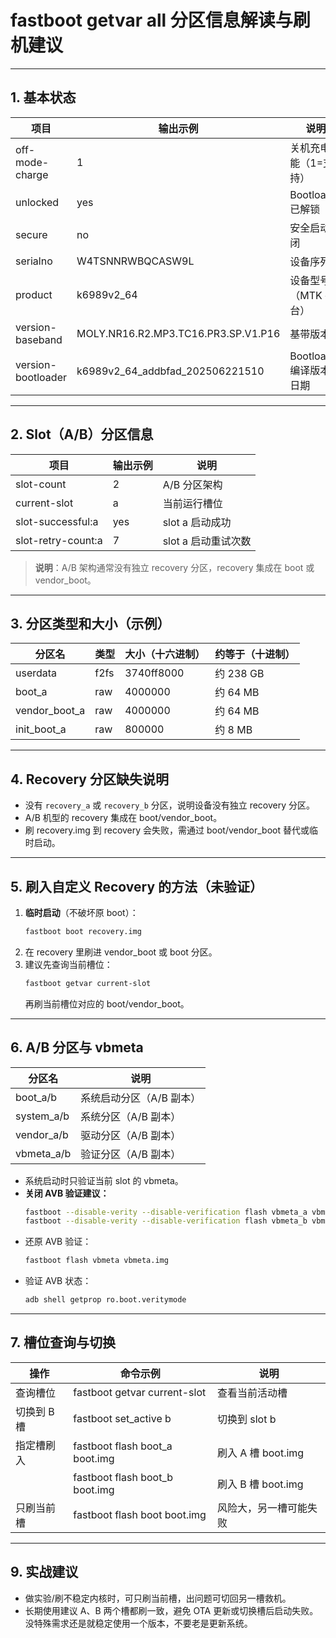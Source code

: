 # fastboot getvar all 分区信息解读与刷机建议

---

## 1. 基本状态

| 项目                | 输出示例                                    | 说明                           |
|---------------------|---------------------------------------------|--------------------------------|
| off-mode-charge     | 1                                           | 关机充电功能（1=支持）         |
| unlocked            | yes                                         | Bootloader 已解锁              |
| secure              | no                                          | 安全启动关闭                   |
| serialno            | W4TSNNRWBQCASW9L                            | 设备序列号                     |
| product             | k6989v2_64                                  | 设备型号（MTK 平台）           |
| version-baseband    | MOLY.NR16.R2.MP3.TC16.PR3.SP.V1.P16         | 基带版本                       |
| version-bootloader  | k6989v2_64_addbfad_202506221510             | Bootloader 编译版本与日期      |

---

## 2. Slot（A/B）分区信息

| 项目                  | 输出示例         | 说明                       |
|-----------------------|------------------|----------------------------|
| slot-count            | 2                | A/B 分区架构               |
| current-slot          | a                | 当前运行槽位               |
| slot-successful:a     | yes              | slot a 启动成功            |
| slot-retry-count:a    | 7                | slot a 启动重试次数        |

> **说明**：A/B 架构通常没有独立 recovery 分区，recovery 集成在 boot 或 vendor_boot。

---

## 3. 分区类型和大小（示例）

| 分区名             | 类型   | 大小（十六进制） | 约等于（十进制） |
|--------------------|--------|------------------|------------------|
| userdata           | f2fs   | 3740ff8000       | 约 238 GB        |
| boot_a             | raw    | 4000000          | 约 64 MB         |
| vendor_boot_a      | raw    | 4000000          | 约 64 MB         |
| init_boot_a        | raw    | 800000           | 约 8 MB          |

---

## 4. Recovery 分区缺失说明

- 没有 `recovery_a` 或 `recovery_b` 分区，说明设备没有独立 recovery 分区。
- A/B 机型的 recovery 集成在 boot/vendor_boot。
- 刷 recovery.img 到 recovery 会失败，需通过 boot/vendor_boot 替代或临时启动。

---

## 5. 刷入自定义 Recovery 的方法（未验证）

1. **临时启动**（不破坏原 boot）：
   ```bash
   fastboot boot recovery.img
   ```
2. 在 recovery 里刷进 vendor_boot 或 boot 分区。
3. 建议先查询当前槽位：
   ```bash
   fastboot getvar current-slot
   ```
   再刷当前槽位对应的 boot/vendor_boot。

---

## 6. A/B 分区与 vbmeta

| 分区名      | 说明                       |
|-------------|----------------------------|
| boot_a/b    | 系统启动分区（A/B 副本）   |
| system_a/b  | 系统分区（A/B 副本）       |
| vendor_a/b  | 驱动分区（A/B 副本）       |
| vbmeta_a/b  | 验证分区（A/B 副本）       |

- 系统启动时只验证当前 slot 的 vbmeta。
- **关闭 AVB 验证建议：**
  ```bash
  fastboot --disable-verity --disable-verification flash vbmeta_a vbmeta.img
  fastboot --disable-verity --disable-verification flash vbmeta_b vbmeta.img
  ```
- 还原 AVB 验证：
  ```bash
  fastboot flash vbmeta vbmeta.img
  ```
- 验证 AVB 状态：
  ```bash
  adb shell getprop ro.boot.veritymode
  ```

---



## 7. 槽位查询与切换

| 操作           | 命令示例                       | 说明                       |
|----------------|--------------------------------|----------------------------|
| 查询槽位       | fastboot getvar current-slot   | 查看当前活动槽             |
| 切换到 B 槽    | fastboot set_active b          | 切换到 slot b              |
| 指定槽刷入     | fastboot flash boot_a boot.img | 刷入 A 槽 boot.img         |
|                | fastboot flash boot_b boot.img | 刷入 B 槽 boot.img         |
| 只刷当前槽     | fastboot flash boot boot.img   | 风险大，另一槽可能失败     |

---

## 9. 实战建议

- 做实验/刷不稳定内核时，可只刷当前槽，出问题可切回另一槽救机。
- 长期使用建议 A、B 两个槽都刷一致，避免 OTA 更新或切换槽后启动失败。没特殊需求还是就稳定使用一个版本，不要老是更新系统。